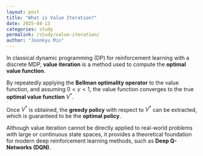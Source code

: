 ```yaml
---
layout: post
title: "What is Value Iteration?"
date: 2025-04-13
categories: study
permalink: /study/value-iteration/
author: "Joonkyu Min"
---
```


In classical dynamic programming (DP) for reinforcement learning with a discrete MDP, **value iteration** is a method used to compute the **optimal value function**.

By repeatedly applying the **Bellman optimality operator** to the value function, and assuming $0 < \gamma < 1$, the value function converges to the true **optimal value function** $V^*$.

Once $V^*$ is obtained, the **greedy policy** with respect to $V^*$ can be extracted, which is guaranteed to be the **optimal policy**.

Although value iteration cannot be directly applied to real-world problems with large or continuous state spaces, it provides a theoretical foundation for modern deep reinforcement learning methods, such as **Deep Q-Networks (DQN)**.
